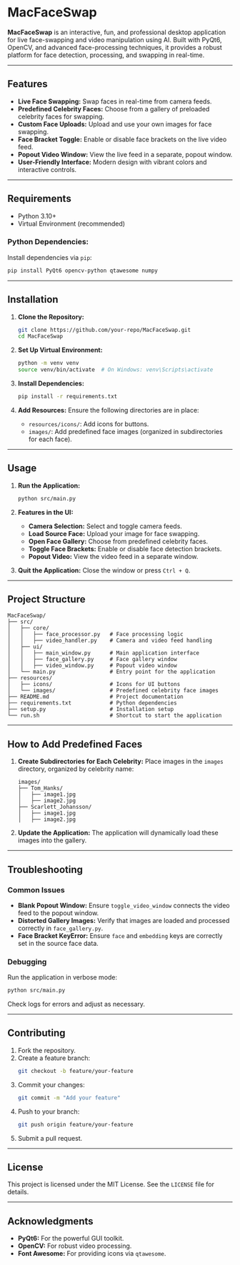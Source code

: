 # MacFaceSwap

**MacFaceSwap** is an interactive, fun, and professional desktop application for live face-swapping and video manipulation using AI. Built with PyQt6, OpenCV, and advanced face-processing techniques, it provides a robust platform for face detection, processing, and swapping in real-time.

---

## Features

- **Live Face Swapping:** Swap faces in real-time from camera feeds.
- **Predefined Celebrity Faces:** Choose from a gallery of preloaded celebrity faces for swapping.
- **Custom Face Uploads:** Upload and use your own images for face swapping.
- **Face Bracket Toggle:** Enable or disable face brackets on the live video feed.
- **Popout Video Window:** View the live feed in a separate, popout window.
- **User-Friendly Interface:** Modern design with vibrant colors and interactive controls.

---

## Requirements

- Python 3.10+
- Virtual Environment (recommended)

### Python Dependencies:

Install dependencies via `pip`:
```bash
pip install PyQt6 opencv-python qtawesome numpy
```

---

## Installation

1. **Clone the Repository:**
   ```bash
   git clone https://github.com/your-repo/MacFaceSwap.git
   cd MacFaceSwap
   ```

2. **Set Up Virtual Environment:**
   ```bash
   python -m venv venv
   source venv/bin/activate  # On Windows: venv\Scripts\activate
   ```

3. **Install Dependencies:**
   ```bash
   pip install -r requirements.txt
   ```

4. **Add Resources:**
   Ensure the following directories are in place:
   - `resources/icons/`: Add icons for buttons.
   - `images/`: Add predefined face images (organized in subdirectories for each face).

---

## Usage

1. **Run the Application:**
   ```bash
   python src/main.py
   ```

2. **Features in the UI:**
   - **Camera Selection:** Select and toggle camera feeds.
   - **Load Source Face:** Upload your image for face swapping.
   - **Open Face Gallery:** Choose from predefined celebrity faces.
   - **Toggle Face Brackets:** Enable or disable face detection brackets.
   - **Popout Video:** View the video feed in a separate window.

3. **Quit the Application:**
   Close the window or press `Ctrl + Q`.

---

## Project Structure

```
MacFaceSwap/
├── src/
│   ├── core/
│   │   ├── face_processor.py   # Face processing logic
│   │   ├── video_handler.py    # Camera and video feed handling
│   ├── ui/
│   │   ├── main_window.py      # Main application interface
│   │   ├── face_gallery.py     # Face gallery window
│   │   ├── video_window.py     # Popout video window
│   └── main.py                 # Entry point for the application
├── resources/
│   ├── icons/                  # Icons for UI buttons
│   └── images/                 # Predefined celebrity face images
├── README.md                   # Project documentation
├── requirements.txt            # Python dependencies
├── setup.py                    # Installation setup
└── run.sh                      # Shortcut to start the application
```

---

## How to Add Predefined Faces

1. **Create Subdirectories for Each Celebrity:**
   Place images in the `images` directory, organized by celebrity name:
   ```
   images/
   ├── Tom_Hanks/
   │   ├── image1.jpg
   │   ├── image2.jpg
   ├── Scarlett_Johansson/
   │   ├── image1.jpg
   │   ├── image2.jpg
   ```

2. **Update the Application:**
   The application will dynamically load these images into the gallery.

---

## Troubleshooting

### Common Issues

- **Blank Popout Window:**
  Ensure `toggle_video_window` connects the video feed to the popout window.
- **Distorted Gallery Images:**
  Verify that images are loaded and processed correctly in `face_gallery.py`.
- **Face Bracket KeyError:**
  Ensure `face` and `embedding` keys are correctly set in the source face data.

### Debugging

Run the application in verbose mode:
```bash
python src/main.py
```

Check logs for errors and adjust as necessary.

---

## Contributing

1. Fork the repository.
2. Create a feature branch:
   ```bash
   git checkout -b feature/your-feature
   ```
3. Commit your changes:
   ```bash
   git commit -m "Add your feature"
   ```
4. Push to your branch:
   ```bash
   git push origin feature/your-feature
   ```
5. Submit a pull request.

---

## License

This project is licensed under the MIT License. See the `LICENSE` file for details.

---

## Acknowledgments

- **PyQt6:** For the powerful GUI toolkit.
- **OpenCV:** For robust video processing.
- **Font Awesome:** For providing icons via `qtawesome`.
